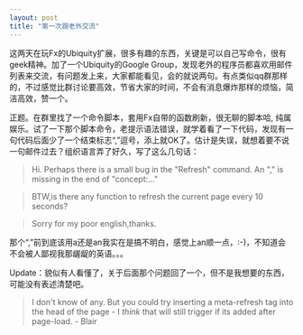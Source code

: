 ```yaml
---
layout: post
title: "第一次跟老外交流"
---
```


这两天在玩Fx的Ubiquity扩展，很多有趣的东西，关键是可以自己写命令，很有geek精神。加了一个Ubiquity的Google Group，发现老外的程序员都喜欢用邮件列表来交流，有问题发上来，大家都能看见，会的就说两句。有点类似qq群那样的，不过感觉比群讨论要高效，节省大家的时间，不会有消息爆炸那样的烦恼，简洁高效，赞一个。

正题。在群里找了一个命令脚本，套用Fx自带的函数刷新，很无聊的脚本哈, 纯属娱乐。试了一下那个脚本命令，老提示语法错误，就学着看了一下代码，发现有一句代码后面少了一个结束标志“,”逗号，添上就OK了。估计是失误，就想着要不说一句邮件过去？组织语言弄了好久，写了这么几句话：

> Hi. Perhaps there is a small bug in the "Refresh" command. An "," is missing in the end of "concept:..."

> BTW,is there any function to refresh the current page every 10 seconds?

> Sorry for my poor english,thanks.

那个“,”前到底该用a还是an我实在是搞不明白，感觉上an顺一点，:-)，不知道会不会被人鄙视我那龌龊的英语。。。

Update：貌似有人看懂了，关于后面那个问题回了一个，但不是我想要的东西，可能没有表述清楚吧。

> I don't know of any. But you could try inserting a meta-refresh tag into the head of the page - I *think* that will still trigger if its added after page-load. - Blair

